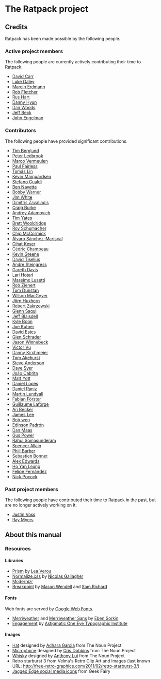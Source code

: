 # The Ratpack project

## Credits

Ratpack has been made possible by the following people.

### Active project members

The following people are currently actively contributing their time to Ratpack.

* [David Carr](https://github.com/davidmc24)
* [Luke Daley](https://github.com/alkemist)
* [Marcin Erdmann](https://github.com/erdi)
* [Rob Fletcher](https://github.com/robfletcher)
* [Rus Hart](https://github.com/rhart)
* [Danny Hyun](https://github.com/danhyun)
* [Dan Woods](https://github.com/danveloper)
* [Jeff Beck](https://github.com/beckje01)
* [John Engelman](https://github.com/johnrengelman)

### Contributors

The following people have provided significant contributions.

* [Tim Berglund](https://github.com/tlberglund)
* [Peter Ledbrook](https://github.com/pledbrook)
* [Marco Vermeulen](https://github.com/marc0der)
* [Paul Fairless](https://github.com/paulfairless)
* [Tomás Lin](https://github.com/tomaslin)
* [Kevin Marquardsen](https://github.com/kmarquardsen)
* [Stefano Gualdi](https://github.com/stefanogualdi)
* [Ben Navetta](https://github.com/roguePanda)
* [Bobby Warner](https://github.com/bobbywarner)
* [Jim White](https://github.com/jimwhite)
* [Dimitris Zavaliadis](https://github.com/dimzava)
* [Craig Burke](https://github.com/craigburke)
* [Andrey Adamovich](https://github.com/aadamovich)
* [Tim Yates](https://github.com/timyates)
* [Brett Wooldridge](https://github.com/brettwooldridge)
* [Roy Schumacher](https://github.com/rjschu)
* [Chip McCormick](https://github.com/chipmccormick)
* [Álvaro Sánchez-Mariscal](https://github.com/alvarosanchez)
* [Cihat Keser](https://github.com/kramer)
* [Cédric Champeau](https://github.com/melix)
* [Kevin Greene](https://github.com/KevinGreene)
* [David Tiselius](https://github.com/traneHead)
* [Andre Steingress](https://github.com/andresteingress)
* [Gareth Davis](https://github.com/tempredirect)
* [Lari Hotari](https://github.com/lhotari)
* [Massimo Lusetti](https://github.com/mlusetti)
* [Rob Zienert](https://github.com/robzienert)
* [Tom Dunstan](https://github.com/tomdcc)
* [Wilson MacGyver](https://github.com/wmacgyver)
* [Jörn Huxhorn](https://github.com/huxi)
* [Robert Zakrzewski](https://github.com/zedar)
* [Glenn Saqui](https://github.com/gsaqui)
* [Jeff Blaisdell](https://github.com/jeff-blaisdell)
* [Kyle Boon](https://github.com/kyleboon)
* [Joe Kutner](https://github.com/jkutner)
* [David Estes](https://github.com/davydotcom)
* [Glen Schrader](https://github.com/gschrader)
* [Jason Winnebeck](https://github.com/gillius)
* [Victor Vu](https://github.com/vqvu)
* [Danny Kirchmeier](https://github.com/danthegoodman)
* [Tom Akehurst](https://github.com/tomakehurst)
* [Steve Anderson](https://github.com/saanvik)
* [Dave Syer](https://github.com/dsyer)
* [João Cabrita](https://github.com/kewne)
* [Matt Yott](https://github.com/myott)
* [Daniel Lopes](https://github.com/djjorjinho)
* [Daniel Raniz](https://github.com/Raniz85)
* [Martin Lundvall](https://github.com/lundvall)
* [Fabian Förster](https://github.com/ffoers)
* [Guillaume Laforge](https://github.com/glaforge)
* [Ari Becker](https://github.com/ari-becker)
* [James Lee](https://github.com/brucenunk)
* [Bob wen](https://github.com/bobwenx)
* [Edinson Padrón](https://github.com/epadronu)
* [Dan Maas](https://github.com/drmaas)
* [Gus Power](https://github.com/guspower)
* [Rahul Somasunderam](https://github.com/rahulsom)
* [Spencer Allain](https://github.com/merscwog)
* [Phill Barber](https://github.com/phillbarber)
* [Sebastien Bonnet](https://github.com/sebbonnet)
* [Alex Edwards](https://github.com/set321go)
* [Ho Yan Leung](https://github.com/hyleung)
* [Felipe Fernández](https://github.com/felipefzdz)
* [Nick Pocock](https://github.com/pocockn)

### Past project members

The following people have contributed their time to Ratpack in the past, but are no longer actively working on it.

* [Justin Voss](https://github.com/Vossy)
* [Ray Myers](https://github.com/raymyers)

## About this manual

### Resources

#### Libraries

* [Prism](http://prismjs.com/) by [Lea Verou](http://lea.verou.me/)
* [Normalize.css](http://necolas.github.io/normalize.css/) by [Nicolas Gallagher](https://github.com/necolas)
* [Modernizr](http://modernizr.com/)
* [Breakpoint](http://breakpoint-sass.com/) by [Mason Wendell](http://thecodingdesigner.com/) and [Sam Richard](http://snugug.com/)

#### Fonts

Web fonts are served by [Google Web Fonts](http://www.google.com/fonts/).

* [Merriweather](http://www.google.com/fonts/specimen/Merriweather) and [Merriweather Sans](http://www.google.com/fonts/specimen/Merriweather+Sans) by [Eben Sorkin](http://ebensorkin.wordpress.com/about-eben-sorkin/)
* [Engagement](http://www.google.com/fonts/specimen/Engagement) by [Astigmatic One Eye Typographic Institute](http://www.astigmatic.com/)

#### Images

* [Hat](http://thenounproject.com/noun/hat/#icon-No884) designed by [Adhara Garcia](http://thenounproject.com/adhara.garcia) from The Noun Project
* [Microphone](http://thenounproject.com/noun/microphone/#icon-No8999) designed by [Cris Dobbins](http://thenounproject.com/crisdobbins) from The Noun Project
* [Whisky](http://thenounproject.com/noun/whisky/#icon-No7964) designed by [Anthony Lui](http://thenounproject.com/noallegiances) from The Noun Project
* Retro starburst 3 from Velma's Retro Clip Art and Images (last known URL: http://free-retro-graphics.com/2011/02/retro-starburst-3/)
* [Jagged Edge social media icons](http://geekfairy.co.uk/free-jagged-edge-coloured-social-media-icons/) from Geek Fairy
